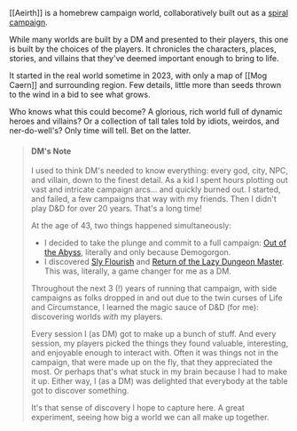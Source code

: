 [[Aeirth]] is a homebrew campaign world, collaboratively built out as a [spiral campaign](https://slyflourish.com/spiral_campaign_building.html).

While many worlds are built by a DM and presented to their players, this one is built by the choices of the players. It chronicles the characters, places, stories, and villains that they've deemed important enough to bring to life.

It started in the real world sometime in 2023, with only a map of [[Mog Caern]] and surrounding region. Few details, little more than seeds thrown to the wind in a bid to see what grows.

Who knows what this could become? A glorious, rich world full of dynamic heroes and villains? Or a collection of tall tales told by idiots, weirdos, and ner-do-well's? Only time will tell. Bet on the latter.

> #### DM's Note
> 
> I used to think DM's needed to know everything: every god, city, NPC, and villain, down to the finest detail. As a kid I spent hours plotting out vast and intricate campaign arcs... and quickly burned out. I started, and failed, a few campaigns that way with my friends. Then I didn't play D&D for over 20 years. That's a long time!
>
> At the age of 43, two things happened simultaneously:
> - I decided to take the plunge and commit to a full campaign: [Out of the Abyss](https://www.dndbeyond.com/sources/oota), literally and only because Demogorgon.
> - I discovered [Sly Flourish](https://slyflourish.com/) and [Return of the Lazy Dungeon Master](https://shop.slyflourish.com/products/return-of-the-lazy-dungeon-master). This was, literally, a game changer for me as a DM.
>  
> Throughout the next 3 (!) years of running that campaign, with side campaigns as folks dropped in and out due to the twin curses of Life and Circumstance, I learned the magic sauce of D&D (for me): discovering worlds *with* my players.
> 
> Every session I (as DM) got to make up a bunch of stuff. And every session, my players picked the things they found valuable, interesting, and enjoyable enough to interact with. Often it was things not in the campaign, that were made up on the fly, that they appreciated the most. Or perhaps that's what stuck in my brain because I had to make it up. Either way, I (as a DM) was delighted that everybody at the table got to discover something.
> 
> It's that sense of discovery I hope to capture here. A great experiment, seeing how big a world we can all make up together.